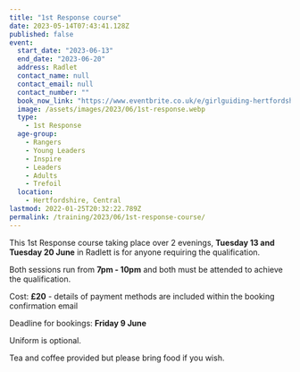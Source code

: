 ```yaml
---
title: "1st Response course"
date: 2023-05-14T07:43:41.128Z
published: false
event:
  start_date: "2023-06-13"
  end_date: "2023-06-20"
  address: Radlet
  contact_name: null
  contact_email: null
  contact_number: ""
  book_now_link: "https://www.eventbrite.co.uk/e/girlguiding-hertfordshire-1st-response-course-2-x-3-hour-sessions-tickets-633476163257"
  image: /assets/images/2023/06/1st-response.webp
  type:
    - 1st Response
  age-group:
    - Rangers
    - Young Leaders
    - Inspire
    - Leaders
    - Adults
    - Trefoil
  location:
    - Hertfordshire, Central
lastmod: 2022-01-25T20:32:22.789Z
permalink: /training/2023/06/1st-response-course/
---
```

This 1st Response course taking place over 2 evenings, **Tuesday 13 and Tuesday 20 June** in Radlett is for anyone requiring the qualification.

Both sessions run from **7pm - 10pm** and both must be attended to achieve the qualification.

Cost: **£20** - details of payment methods are included within the booking confirmation email

Deadline for bookings: **Friday 9 June**

Uniform is optional.

Tea and coffee provided but please bring food if you wish.
